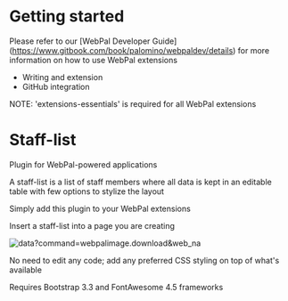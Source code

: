 Getting started
===============

Please refer to our \[WebPal Developer Guide\](https://www.gitbook.com/book/palomino/webpaldev/details) for more information on how to use WebPal extensions

- Writing and extension
- GitHub integration

NOTE: 'extensions-essentials' is required for all WebPal extensions

Staff-list
==========

Plugin for WebPal-powered applications

A staff-list is a list of staff members where all data is kept in an editable table with few options to stylize the layout

Simply add this plugin to your WebPal extensions

Insert a staff-list into a page you are creating

 ![data?command=webpalimage.download&web_na](#)

No need to edit any code; add any preferred CSS styling on top of what's available

Requires Bootstrap 3.3 and FontAwesome 4.5 frameworks